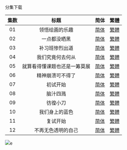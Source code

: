分集下载

| 集数 |             标题             |                             简体                             |                             繁體                             |
| :--: | :--------------------------: | :----------------------------------------------------------: | :----------------------------------------------------------: |
|  01  |        领悟绘画的乐趣        | [简体](https://raw.githubusercontent.com/SweetSub/SweetSub-source/master/Blue%20Period/%5BSweetSub%5D%20Blue%20Period%20-%2001.chs.ass) | [繁體](https://raw.githubusercontent.com/SweetSub/SweetSub-source/master/Blue%20Period/%5BSweetSub%5D%20Blue%20Period%20-%2001.cht.ass) |
|  02  |         一点都没晒黑         | [简体](https://raw.githubusercontent.com/SweetSub/SweetSub-source/master/Blue%20Period/%5BSweetSub%5D%20Blue%20Period%20-%2002.chs.ass) | [繁體](https://raw.githubusercontent.com/SweetSub/SweetSub-source/master/Blue%20Period/%5BSweetSub%5D%20Blue%20Period%20-%2002.cht.ass) |
|  03  |        补习班惨烈出道        | [简体](https://raw.githubusercontent.com/SweetSub/SweetSub-source/master/Blue%20Period/%5BSweetSub%5D%20Blue%20Period%20-%2003.chs.ass) | [繁體](https://raw.githubusercontent.com/SweetSub/SweetSub-source/master/Blue%20Period/%5BSweetSub%5D%20Blue%20Period%20-%2003.cht.ass) |
|  04  |       我们究竟何去何从       | [简体](https://raw.githubusercontent.com/SweetSub/SweetSub-source/master/Blue%20Period/%5BSweetSub%5D%20Blue%20Period%20-%2004.chs.ass) | [繁體](https://raw.githubusercontent.com/SweetSub/SweetSub-source/master/Blue%20Period/%5BSweetSub%5D%20Blue%20Period%20-%2004.cht.ass) |
|  05  | 就算看得懂课题也还是一筹莫展 | [简体](https://raw.githubusercontent.com/SweetSub/SweetSub-source/master/Blue%20Period/%5BSweetSub%5D%20Blue%20Period%20-%2005.chs.ass) | [繁體](https://raw.githubusercontent.com/SweetSub/SweetSub-source/master/Blue%20Period/%5BSweetSub%5D%20Blue%20Period%20-%2005.cht.ass) |
|  06  |       精神崩溃可不得了       | [简体](https://raw.githubusercontent.com/SweetSub/SweetSub-source/master/Blue%20Period/%5BSweetSub%5D%20Blue%20Period%20-%2006.chs.ass) | [繁體](https://raw.githubusercontent.com/SweetSub/SweetSub-source/master/Blue%20Period/%5BSweetSub%5D%20Blue%20Period%20-%2006.cht.ass) |
|  07  |           初试开始           | [简体](https://raw.githubusercontent.com/SweetSub/SweetSub-source/master/Blue%20Period/%5BSweetSub%5D%20Blue%20Period%20-%2007.chs.ass) | [繁體](https://raw.githubusercontent.com/SweetSub/SweetSub-source/master/Blue%20Period/%5BSweetSub%5D%20Blue%20Period%20-%2007.cht.ass) |
|  08  |           脑汁四溅           | [简体](https://raw.githubusercontent.com/SweetSub/SweetSub-source/master/Blue%20Period/%5BSweetSub%5D%20Blue%20Period%20-%2009.chs.ass) | [繁體](https://raw.githubusercontent.com/SweetSub/SweetSub-source/master/Blue%20Period/%5BSweetSub%5D%20Blue%20Period%20-%2008.cht.ass) |
|  09  |           彷徨小刀           | [简体](https://raw.githubusercontent.com/SweetSub/SweetSub-source/master/Blue%20Period/%5BSweetSub%5D%20Blue%20Period%20-%2009.chs.ass) | [繁體](https://raw.githubusercontent.com/SweetSub/SweetSub-source/master/Blue%20Period/%5BSweetSub%5D%20Blue%20Period%20-%2009.cht.ass) |
|  10  |        我们身上的蓝色        | [简体](https://raw.githubusercontent.com/SweetSub/SweetSub-source/master/Blue%20Period/%5BSweetSub%5D%20Blue%20Period%20-%2010.chs.ass) | [繁體](https://raw.githubusercontent.com/SweetSub/SweetSub-source/master/Blue%20Period/%5BSweetSub%5D%20Blue%20Period%20-%2010.cht.ass) |
|  11  |           复试开始           | [简体](https://raw.githubusercontent.com/SweetSub/SweetSub-source/master/Blue%20Period/%5BSweetSub%5D%20Blue%20Period%20-%2011.chs.ass) | [繁體](https://raw.githubusercontent.com/SweetSub/SweetSub-source/master/Blue%20Period/%5BSweetSub%5D%20Blue%20Period%20-%2011.cht.ass) |
|  12  |      不再无色透明的自己      | [简体](https://raw.githubusercontent.com/SweetSub/SweetSub-source/master/Blue%20Period/%5BSweetSub%5D%20Blue%20Period%20-%2012.chs.ass) | [繁體](https://raw.githubusercontent.com/SweetSub/SweetSub-source/master/Blue%20Period/%5BSweetSub%5D%20Blue%20Period%20-%2012.cht.ass) |



![](https://i.loli.net/2021/09/25/JFdLneGlca8Ytxz.jpg)e


